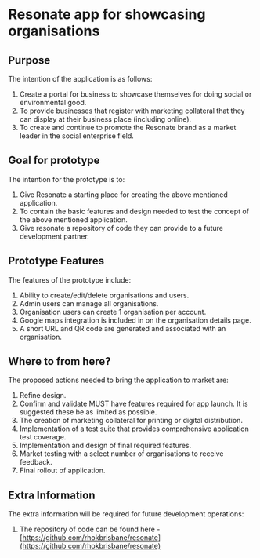 Resonate app for showcasing organisations
======

Purpose
-----
The intention of the application is as follows:

1. Create a portal for business to showcase themselves for doing social or environmental good.
2. To provide businesses that register with marketing collateral that they can display at their business place (including online).
3. To create and continue to promote the Resonate brand as a market leader in the social enterprise field.

Goal for prototype
----
The intention for the prototype is to:

1. Give Resonate a starting place for creating the above mentioned application.
2. To contain the basic features and design needed to test the concept of the above mentioned application.
3. Give resonate a repository of code they can provide to a future development partner.

Prototype Features
---
The features of the prototype include:

1. Ability to create/edit/delete organisations and users.
2. Admin users can manage all organisations.
3. Organisation users can create 1 organisation per account.
4. Google maps integration is included in on the organisation details page.
5. A short URL and QR code are generated and associated with an organisation.

Where to from here?
---
The proposed actions needed to bring the application to market are:

1. Refine design.
2. Confirm and validate MUST have features required for app launch. It is suggested these be as limited as possible.
3. The creation of marketing collateral for printing or digital distribution.
4. Implementation of a test suite that provides comprehensive application test coverage.
5.  Implementation and design of final required features.
6.  Market testing with a select number of organisations to receive feedback.
7.  Final rollout of application.

Extra Information
----
The extra information will be required for future development operations:

1. The repository of code can be found here - [https://github.com/rhokbrisbane/resonate](https://github.com/rhokbrisbane/resonate)